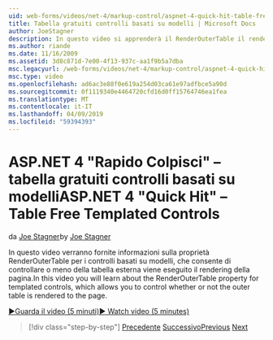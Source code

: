 ```yaml
---
uid: web-forms/videos/net-4/markup-control/aspnet-4-quick-hit-table-free-templated-controls
title: Tabella gratuiti controlli basati su modelli | Microsoft Docs
author: JoeStagner
description: In questo video si apprenderà il RenderOuterTable il rendering di proprietà per i controlli basati su modelli, che consente di controllare se è o meno della tabella esterna...
ms.author: riande
ms.date: 11/16/2009
ms.assetid: 3d8c871d-7e00-4f13-937c-aa1f9b5a7dba
msc.legacyurl: /web-forms/videos/net-4/markup-control/aspnet-4-quick-hit-table-free-templated-controls
msc.type: video
ms.openlocfilehash: ad6ac3e88f0e619a254d03ca61e97adfbce5a90d
ms.sourcegitcommit: 0f1119340e4464720cfd16d0ff15764746ea1fea
ms.translationtype: MT
ms.contentlocale: it-IT
ms.lasthandoff: 04/09/2019
ms.locfileid: "59394393"
---
```

# <a name="aspnet-4-quick-hit--table-free-templated-controls"></a><span data-ttu-id="ecaf9-103">ASP.NET 4 "Rapido Colpisci" – tabella gratuiti controlli basati su modelli</span><span class="sxs-lookup"><span data-stu-id="ecaf9-103">ASP.NET 4 "Quick Hit" – Table Free Templated Controls</span></span>

<span data-ttu-id="ecaf9-104">da [Joe Stagner](https://github.com/JoeStagner)</span><span class="sxs-lookup"><span data-stu-id="ecaf9-104">by [Joe Stagner](https://github.com/JoeStagner)</span></span>

<span data-ttu-id="ecaf9-105">In questo video verranno fornite informazioni sulla proprietà RenderOuterTable per i controlli basati su modelli, che consente di controllare o meno della tabella esterna viene eseguito il rendering della pagina.</span><span class="sxs-lookup"><span data-stu-id="ecaf9-105">In this video you will learn about the RenderOuterTable property for templated controls, which allows you to control whether or not the outer table is rendered to the page.</span></span> 

[<span data-ttu-id="ecaf9-106">&#9654;Guarda il video (5 minuti)</span><span class="sxs-lookup"><span data-stu-id="ecaf9-106">&#9654; Watch video (5 minutes)</span></span>](https://channel9.msdn.com/Blogs/ASP-NET-Site-Videos/aspnet-4-quick-hit-table-free-templated-controls)

> [!div class="step-by-step"]
> <span data-ttu-id="ecaf9-107">[Precedente](aspnet-4-quick-hit-new-rendering-option-for-check-box-lists-and-radio-button-lists.md)
> [Successivo](aspnet-4-quick-hit-tableless-menu-control.md)</span><span class="sxs-lookup"><span data-stu-id="ecaf9-107">[Previous](aspnet-4-quick-hit-new-rendering-option-for-check-box-lists-and-radio-button-lists.md)
[Next](aspnet-4-quick-hit-tableless-menu-control.md)</span></span>

